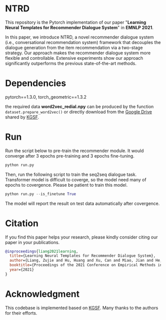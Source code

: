 # NTRD
This repository is the Pytorch implementation of our paper "**Learning Neural Templates for Recommender Dialogue System**" in **EMNLP 2021**.



In this paper, we introduce NTRD, a novel recommender dialogue system (i.e., conversational recommendation system) framework that decouples the dialogue generation from the item recommendation via a two-stage strategy. Our approach makes the recommender dialogue system more flexible and controllable. Extensive experiments show our approach significantly outperforms the previous state-of-the-art methods.

# Dependencies
pytorch==1.3.0, torch_geometric==1.3.2



the required data **word2vec_redial.npy** can be produced by the function ```dataset.prepare_word2vec()``` or directly download from the [Google Drive](https://drive.google.com/file/d/1BzwGgbUBilaEZXAu7e1SlvxSwcAfVe2w/view?usp=sharing) shared by [KGSF](https://github.com/RUCAIBox/KGSF).

# Run
Run the script below to pre-train the recommender module. It would converge after 3 epochs pre-training and 3 epochs fine-tuning.

```python
python run.py
```

Then, run the following script to train the seq2seq dialogue task. Transformer model is difficult to coverge, so the model need many of epochs to covergence. Please be patient to train this model.

```python
python run.py --is_finetune True
```

The model will report the result on test data automatically after covergence.

# Citation

If you find this paper helps your research, please kindly consider citing our paper in your publications.

```bibtex
@inproceedings{liang2021learning,
  title={Learning Neural Templates for Recommender Dialogue System},
  author={Liang, Zujie and Hu, Huang and Xu, Can and Miao, Jian and He, Yingying and Chen, Yining and Geng, Xiubo and Liang, Fan and Jiang, Daxin},
  booktitle={Proceedings of the 2021 Conference on Empirical Methods in Natural Language Processing (EMNLP)},
  year={2021}
}
```

# Acknowledgment

This codebase is implemented based on [KGSF](https://github.com/RUCAIBox/KGSF). Many thanks to the authors for their efforts.
